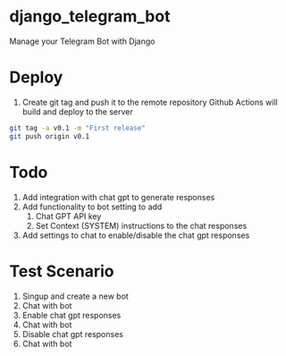 # django_telegram_bot
Manage your Telegram Bot with Django

# Deploy
1. Create git tag and push it to the remote repository
Github Actions will build and deploy to the server
```bash
git tag -a v0.1 -m "First release"
git push origin v0.1
```

# Todo
1. Add integration with chat gpt to generate responses
2. Add functionality to bot setting to add 
    1. Chat GPT API key
    2. Set Context (SYSTEM) instructions to the chat responses
3. Add settings to chat to enable/disable the chat gpt responses

# Test Scenario
1. Singup and create a new bot
2. Chat with bot
3. Enable chat gpt responses
4. Chat with bot
5. Disable chat gpt responses
6. Chat with bot
